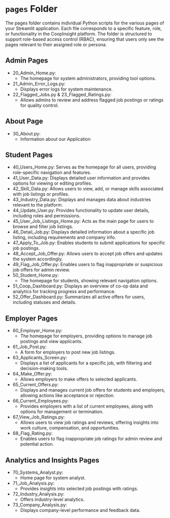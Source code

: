 # `pages` Folder

The pages folder contains individual Python scripts for the various pages of your Streamlit application. Each file corresponds to a specific feature, role, or functionality in the CoopInsight platform. The folder is structured to support role-based access control (RBAC), ensuring that users only see the pages relevant to their assigned role or persona.

## Admin Pages 
- 20_Admin_Home.py: 
    - The homepage for system administrators, providing tool options.
- 21_Admin_Error_Logs.py: 
    - Displays error logs for system maintenance.
- 22_Flagged_Jobs.py & 23_Flagged_Ratings.py: 
    - Allows admins to review and address flagged job postings or ratings for quality control.

## About Page
- 30_About.py:
    - Information about our Application

## Student Pages
- 40_Users_Home.py: Serves as the homepage for all users, providing role-specific navigation and features.
- 41_User_Data.py: Displays detailed user information and provides options for viewing or editing profiles.
- 42_Skill_Data.py: Allows users to view, add, or manage skills associated with job listings or profiles.
- 43_Industry_Data.py: Displays and manages data about industries relevant to the platform.
- 44_Update_User.py: Provides functionality to update user details, including roles and permissions.
- 45_User_Job_Listings_Home.py: Acts as the main page for users to browse and filter job listings.
- 46_Detail_Job.py: Displays detailed information about a specific job listing, including requirements and company info.
- 47_Apply_To_Job.py: Enables students to submit applications for specific job postings.
- 48_Accept_Job_Offer.py: Allows users to accept job offers and updates the system accordingly.
- 49_Flag_Job_Offer.py: Enables users to flag inappropriate or suspicious job offers for admin review.
- 50_Student_Home.py: 
    - The homepage for students, showing relevant navigation options.
- 51_Coop_Dashboard.py: Displays an overview of co-op data and analytics for tracking progress and performance.
- 52_Offer_Dashboard.py: Summarizes all active offers for users, including statuses and details.

## Employer Pages
- 60_Employer_Home.py: 
    - The homepage for employers, providing options to manage job postings and view applicants.
- 61_Job_Post.py: 
    - A form for employers to post new job listings.
- 63_Applicants_Screen.py: 
    - Displays a list of applicants for a specific job, with filtering and decision-making tools.
- 64_Make_Offer.py: 
    - Allows employers to make offers to selected applicants.
- 65_Current_Offers.py: 
    - Displays and manages current job offers for students and employers, allowing actions like acceptance or rejection.
- 66_Current_Employees.py: 
    - Provides employers with a list of current employees, along with options for management or termination.
- 67_View_Job_Ratings.py: 
    - Allows users to view job ratings and reviews, offering insights into work culture, compensation, and opportunities.
- 68_Flag_Rating.py: 
    - Enables users to flag inappropriate job ratings for admin review and potential action.

## Analytics and Insights Pages 
- 70_Systems_Analyst.py: 
    - Home page for system analyst.
- 71_Job_Analysis.py: 
    - Provides insights into selected job postings with ratings.
- 72_Industry_Analysis.py: 
    - Offers industry-level analytics.
- 73_Company_Analysis.py: 
    - Displays company-level performance and feedback data.
